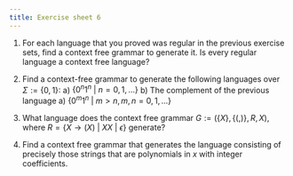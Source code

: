 ```yaml
---
title: Exercise sheet 6
---
```


1. For each language that you proved was regular in the previous exercise sets, find a context free grammar to generate it.  Is every regular language a context free language?

1. Find a context-free grammar to generate the following languages over $\Sigma:= \{0, 1\}$:
   a) $\{0^n 1^n \ |\ n =0,1,\ldots \}$
   b) The complement of the previous language
   a) $\{0^m 1^n \ |\ m > n, m,n =0,1,\ldots \}$
   
3. What language does the context free grammar $G := (\{X\}, \{(,)\}, R, X)$, where $R = \{X \to (X) \ |\ XX \ |\ \epsilon\}$ generate?

4. Find a context free grammar that generates the language consisting of precisely those strings that are polynomials in $x$ with integer coefficients.
